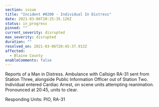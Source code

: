 ```yaml
---
section: issue
title: "Incident #0200 - Individual In Distress"
date: 2021-03-06T20:25:35.126Z
status: in_progress
pinned: ""
current_severity: disrupted
max_severity: disrupted
duration: ""
resolved_on: 2021-03-06T20:45:37.913Z
affected:
  - Blaine County
enableComments: false
---
```

Reports of a Man in Distress. Ambulance with Callsign RA-31 sent from Station Three, alongside Public Information Officer out of Station Two. Individual entered Cardiac Arrest, on scene units attempting reanimation. Pronounced at 20:45, units to clear.

Responding Units: PIO, RA-31